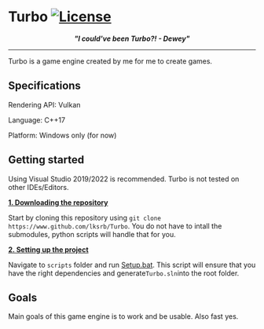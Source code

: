 # Turbo [![License](https://img.shields.io/github/license/lksrb/Turbo.svg)](https://github.com/lksrb/Turbo/blob/main/LICENSE)

<center><b><i>"I could've been Turbo?! - Dewey"</i></b></center>

----
Turbo is a game engine created by me for me to create games.

## Specifications

Rendering API: Vulkan

Language: C++17

Platform: Windows only (for now)

## Getting started
Using Visual Studio 2019/2022 is recommended. Turbo is not tested on other IDEs/Editors.

<ins>**1. Downloading the repository**</ins>

Start by cloning this repository using `git clone https://www.github.com/lksrb/Turbo`.
You do not have to intall the submodules, python scripts will handle that for you.

<ins>**2. Setting up the project**</ins>

Navigate to `scripts` folder and run [Setup.bat](https://github.com/lksrb/Turbo/blob/main/scripts/Setup.bat). 
This script will ensure that you have the right dependencies and generate```Turbo.sln```into the root folder.

## Goals
Main goals of this game engine is to work and be usable. Also fast yes.
